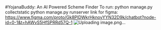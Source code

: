 #YojanaBuddy: An AI Powered Scheme Finder
To run: 
python manage.py collectstatic
python manage.py runserver
link for figma: https://www.figma.com/proto/Gk8PlDWkrHknovYYN32D9k/chatbot?node-id=0-1&t=hAWvS5HfSPRRd57Q-1
![Uploading image.png…]()

